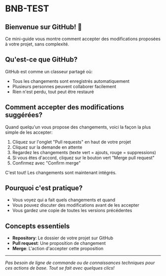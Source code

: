 # BNB-TEST

## Bienvenue sur GitHub! 👋

Ce mini-guide vous montre comment accepter des modifications proposées à votre projet, sans complexité.

## Qu'est-ce que GitHub?

GitHub est comme un classeur partagé où:
- Tous les changements sont enregistrés automatiquement
- Plusieurs personnes peuvent collaborer facilement
- Rien n'est perdu, tout peut être restauré

## Comment accepter des modifications suggérées?

Quand quelqu'un vous propose des changements, voici la façon la plus simple de les accepter:

1. Cliquez sur l'onglet "Pull requests" en haut de votre projet
2. Cliquez sur la demande en attente
3. Regardez les changements (texte vert = ajouts, rouge = suppressions)
4. Si vous êtes d'accord, cliquez sur le bouton vert "Merge pull request"
5. Confirmez avec "Confirm merge"

C'est tout! Les changements sont maintenant intégrés.

## Pourquoi c'est pratique?

- Vous voyez qui a fait quels changements et quand
- Vous pouvez discuter des modifications avant de les accepter
- Vous gardez une copie de toutes les versions précédentes

## Concepts essentiels

- **Repository**: Le dossier de votre projet sur GitHub
- **Pull request**: Une proposition de changement
- **Merge**: L'action d'accepter cette proposition

---

*Pas besoin de ligne de commande ou de connaissances techniques pour ces actions de base. Tout se fait avec quelques clics!*
